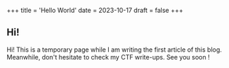 +++
title = 'Hello World'
date = 2023-10-17
draft = false
+++
## Hi!
Hi! This is a temporary page while I am writing the first article of this blog. Meanwhile, don't hesitate to check my CTF write-ups. See you soon !
